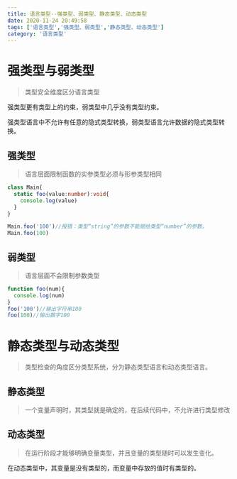 ```yaml
---
title: 语言类型--强类型、弱类型、静态类型、动态类型
date: 2020-11-24 20:49:58
tags: ['语言类型','强类型、弱类型','静态类型、动态类型']
category: '语言类型'
---
```

# 强类型与弱类型
> 类型安全维度区分语言类型

强类型更有类型上的约束，弱类型中几乎没有类型约束。

强类型语言中不允许有任意的隐式类型转换，弱类型语言允许数据的隐式类型转换。

## 强类型

> 语言层面限制函数的实参类型必须与形参类型相同

```typescript
class Main{
  static foo(value:number):void{
    console.log(value)
  }
}

Main.foo('100')//报错：类型“string”的参数不能赋给类型“number”的参数。
Main.foo(100)
```

## 弱类型

> 语言层面不会限制参数类型

```js
function foo(num){
  console.log(num)
}
foo('100')//输出字符串100
foo(100)//输出数字100
```

# 静态类型与动态类型

> 类型检查的角度区分类型系统，分为静态类型语言和动态类型语言。

## 静态类型

> 一个变量声明时，其类型就是确定的，在后续代码中，不允许进行类型修改



## 动态类型

> 在运行阶段才能够明确变量类型，并且变量的类型随时可以发生变化。

在动态类型中，其变量是没有类型的，而变量中存放的值时有类型的。